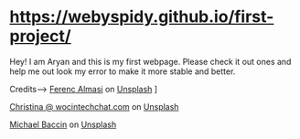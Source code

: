 # https://webyspidy.github.io/first-project/


Hey! I am Aryan and this is my first webpage. Please check it out ones and help me out look my error to make it more stable and better.

Credits--> <a href="https://unsplash.com/@flowforfrank?utm_source=unsplash&utm_medium=referral&utm_content=creditCopyText">Ferenc Almasi</a> on <a href="https://unsplash.com/s/photos/web-development?utm_source=unsplash&utm_medium=referral&utm_content=creditCopyText">Unsplash</a>
  ]

<a href="https://unsplash.com/@wocintechchat?utm_source=unsplash&utm_medium=referral&utm_content=creditCopyText">Christina @ wocintechchat.com</a> on <a href="https://unsplash.com/s/photos/full-stack-developer?utm_source=unsplash&utm_medium=referral&utm_content=creditCopyText">Unsplash</a>

<a href="https://unsplash.com/@michaelbaccin?utm_source=unsplash&utm_medium=referral&utm_content=creditCopyText">Michael Baccin</a> on <a href="https://unsplash.com/s/photos/full-stack-developer?utm_source=unsplash&utm_medium=referral&utm_content=creditCopyText">Unsplash</a>
